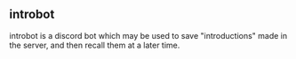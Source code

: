 ## introbot

introbot is a discord bot which may be used to save "introductions" made in the server, and then recall them at a later time.
